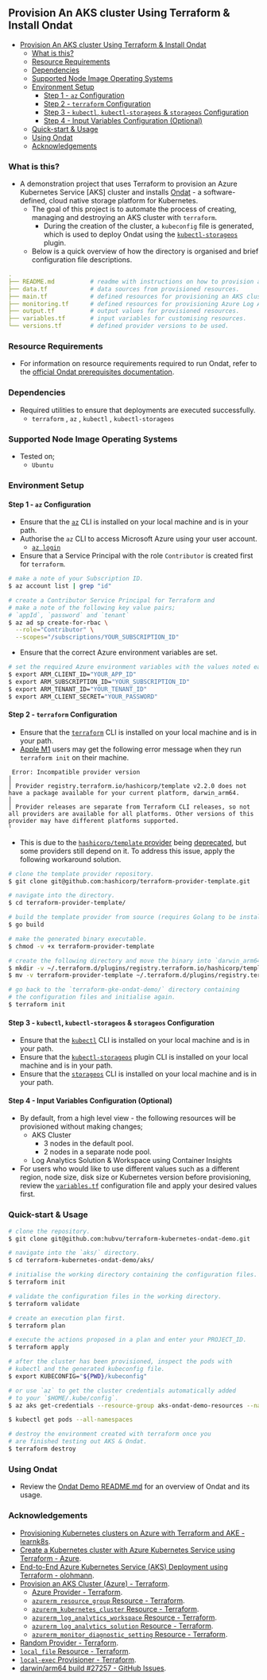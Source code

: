 ## Provision An AKS cluster Using Terraform & Install Ondat

- [Provision An AKS cluster Using Terraform & Install Ondat](#provision-an-aks-cluster-using-terraform--install-ondat)
  - [What is this?](#what-is-this)
  - [Resource Requirements](#resource-requirements)
  - [Dependencies](#dependencies)
  - [Supported Node Image Operating Systems](#supported-node-image-operating-systems)
  - [Environment Setup](#environment-setup)
    - [Step 1 - `az` Configuration](#step-1---az-configuration)
    - [Step 2 - `terraform` Configuration](#step-2---terraform-configuration)
    - [Step 3 - `kubectl`, `kubectl-storageos` & `storageos` Configuration](#step-3---kubectl-kubectl-storageos--storageos-configuration)
    - [Step 4 - Input Variables Configuration (Optional)](#step-4---input-variables-configuration-optional)
  - [Quick-start & Usage](#quick-start--usage)
  - [Using Ondat](#using-ondat)
  - [Acknowledgements](#acknowledgements)

### What is this?

* A demonstration project that uses Terraform to provision an Azure Kubernetes Service [AKS] cluster and installs [Ondat](https://www.ondat.io/) - a software-defined, cloud native storage platform for Kubernetes.
  * The goal of this project is to automate the process of creating, managing and destroying an AKS cluster with `terraform`. 
    * During the creation of the cluster, a `kubeconfig` file is generated, which is used to deploy Ondat using the [`kubectl-storageos`](https://github.com/storageos/kubectl-storageos) plugin.
  * Below is a quick overview of how the directory is organised and brief configuration file descriptions.

```yaml
.
├── README.md          # readme with instructions on how to provision an AKS cluster.
├── data.tf            # data sources from provisioned resources.
├── main.tf            # defined resources for provisioning an AKS cluster.
├── monitoring.tf      # defined resources for provisioning Azure Log Analytics.
├── output.tf          # output values for provisioned resources. 
├── variables.tf       # input variables for customising resources.
└── versions.tf        # defined provider versions to be used.
```

### Resource Requirements

* For information on resource requirements required to run Ondat, refer to the [official Ondat prerequisites documentation](https://docs.ondat.io/docs/prerequisites/).

### Dependencies

* Required utilities to ensure that deployments are executed successfully.
  * `terraform` , `az` , `kubectl` , `kubectl-storageos`

### Supported Node Image Operating Systems

* Tested on;
  * `Ubuntu`

### Environment Setup

#### Step 1 - `az` Configuration

* Ensure that the [`az`](https://docs.microsoft.com/en-us/cli/azure/install-azure-cli) CLI is installed on your local machine and is in your path. 
* Authorise the `az` CLI to access Microsoft Azure using your user account.
  * [`az login`](https://docs.microsoft.com/en-us/cli/azure/authenticate-azure-cli)
* Ensure that a Service Principal with the role `Contributor` is created first for `terraform`.

```bash
# make a note of your Subscription ID.
$ az account list | grep "id"

# create a Contributor Service Principal for Terraform and
# make a note of the following key value pairs;
# `appId`, `password` and `tenant`
$ az ad sp create-for-rbac \
  --role="Contributor" \
  --scopes="/subscriptions/YOUR_SUBSCRIPTION_ID"
```
* Ensure that the correct Azure environment variables are set.

```bash
# set the required Azure environment variables with the values noted earlier. 
$ export ARM_CLIENT_ID="YOUR_APP_ID"
$ export ARM_SUBSCRIPTION_ID="YOUR_SUBSCRIPTION_ID"
$ export ARM_TENANT_ID="YOUR_TENANT_ID"
$ export ARM_CLIENT_SECRET="YOUR_PASSWORD"
```
#### Step 2 - `terraform` Configuration

* Ensure that the [`terraform`](https://learn.hashicorp.com/tutorials/terraform/install-cli) CLI is installed on your local machine and is in your path.
* [Apple M1](https://en.wikipedia.org/wiki/Apple_M1) users may get the following error message when they run `terraform init` on their machine.

```
 Error: Incompatible provider version
│
│ Provider registry.terraform.io/hashicorp/template v2.2.0 does not have a package available for your current platform, darwin_arm64.
│
│ Provider releases are separate from Terraform CLI releases, so not all providers are available for all platforms. Other versions of this provider may have different platforms supported.
╵
```

* This is due to the [`hashicorp/template` provider](https://github.com/hashicorp/terraform/issues/27257#issuecomment-825102330) being [deprecated](https://registry.terraform.io/providers/hashicorp/template/latest/docs#deprecation), but some providers still depend on it. To address this issue, apply the following workaround solution.

```bash
# clone the template provider repository.
$ git clone git@github.com:hashicorp/terraform-provider-template.git

# navigate into the directory.
$ cd terraform-provider-template/

# build the template provider from source (requires Golang to be installed).
$ go build

# make the generated binary executable.
$ chmod -v +x terraform-provider-template

# create the following directory and move the binary into `darwin_arm64/`.
$ mkdir -v ~/.terraform.d/plugins/registry.terraform.io/hashicorp/template/2.2.0/darwin_arm64/
$ mv -v terraform-provider-template ~/.terraform.d/plugins/registry.terraform.io/hashicorp/template/2.2.0/darwin_arm64/

# go back to the `terraform-gke-ondat-demo/` directory containing 
# the configuration files and initialise again.
$ terraform init
```

#### Step 3 - `kubectl`, `kubectl-storageos` & `storageos` Configuration

* Ensure that the [`kubectl`](https://kubernetes.io/docs/tasks/tools/#kubectl) CLI is installed on your local machine and is in your path.
* Ensure that the [`kubectl-storageos`](https://github.com/storageos/kubectl-storageos/releases) plugin CLI is installed on your local machine and is in your path.
* Ensure that the [`storageos`](https://github.com/storageos/go-cli/releases/) CLI is installed on your local machine and is in your path.

#### Step 4 - Input Variables Configuration (Optional) 

* By default, from a high level view - the following resources will be provisioned without making changes;
  * AKS Cluster 
     *  3 nodes in the default pool.
     *  2 nodes in a separate node pool.
  * Log Analytics Solution & Workspace using Container Insights
* For users who would like to use different values such as a different region, node size, disk size or Kubernetes version before provisioning, review the [`variables.tf`](./variables.tf) configuration file and apply your desired values first. 

### Quick-start & Usage

```bash
# clone the repository.
$ git clone git@github.com:hubvu/terraform-kubernetes-ondat-demo.git

# navigate into the `aks/` directory.
$ cd terraform-kubernetes-ondat-demo/aks/

# initialise the working directory containing the configuration files.
$ terraform init

# validate the configuration files in the working directory.
$ terraform validate

# create an execution plan first.
$ terraform plan

# execute the actions proposed in a plan and enter your PROJECT_ID.
$ terraform apply

# after the cluster has been provisioned, inspect the pods with 
# kubectl and the generated kubeconfig file.
$ export KUBECONFIG="${PWD}/kubeconfig"

# or use `az` to get the cluster credentials automatically added 
# to your `$HOME/.kube/config`.
$ az aks get-credentials --resource-group aks-ondat-demo-resources --name ondat-cluster

$ kubectl get pods --all-namespaces

# destroy the environment created with terraform once you 
# are finished testing out AKS & Ondat.
$ terraform destroy
```

### Using Ondat

* Review the [Ondat Demo README.md](./../ondat/README.md) for an overview of Ondat and its usage. 

### Acknowledgements

* [Provisioning Kubernetes clusters on Azure with Terraform and AKE - learnk8s](https://learnk8s.io/terraform-aks).
* [Create a Kubernetes cluster with Azure Kubernetes Service using Terraform - Azure](https://docs.microsoft.com/en-us/azure/developer/terraform/create-k8s-cluster-with-tf-and-aks).
* [End-to-End Azure Kubernetes Service (AKS) Deployment using Terraform - olohmann](https://github.com/olohmann/terraform-aks).
* [Provision an AKS Cluster (Azure) - Terraform](https://learn.hashicorp.com/tutorials/terraform/aks).
  * [Azure Provider - Terraform](https://registry.terraform.io/providers/hashicorp/azurerm/latest/docs).
  * [`azurerm_resource_group` Resource - Terraform](https://registry.terraform.io/providers/hashicorp/azurerm/latest/docs/resources/resource_group).
  * [`azurerm_kubernetes_cluster` Resource - Terraform](https://registry.terraform.io/providers/hashicorp/azurerm/latest/docs/resources/kubernetes_cluster).
  * [`azurerm_log_analytics_workspace` Resource - Terraform](https://registry.terraform.io/providers/hashicorp/azurerm/latest/docs/resources/log_analytics_workspace).
  * [`azurerm_log_analytics_solution` Resource - Terraform](https://registry.terraform.io/providers/hashicorp/azurerm/latest/docs/resources/log_analytics_solution).
  * [`azurerm_monitor_diagnostic_setting` Resource - Terraform](https://registry.terraform.io/providers/hashicorp/azurerm/latest/docs/resources/monitor_diagnostic_setting).
* [Random Provider - Terraform](https://registry.terraform.io/providers/hashicorp/random/latest/docs).
* [`local_file` Resource - Terraform](https://registry.terraform.io/providers/hashicorp/local/latest/docs/resources/file).
* [`local-exec` Provisioner - Terraform](https://www.terraform.io/docs/language/resources/provisioners/local-exec.html).
* [darwin/arm64 build #27257 - GitHub Issues](https://github.com/hashicorp/terraform/issues/27257).